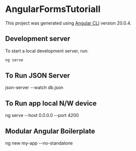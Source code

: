 # AngularFormsTutoriall

This project was generated using [Angular CLI](https://github.com/angular/angular-cli) version 20.0.4.

## Development server

To start a local development server, run:

```bash
ng serve
```

## To Run JSON Server

json-server --watch db.json

## To Run app local N/W device

ng serve --host 0.0.0.0 --port 4200

## Modular Angular Boilerplate

ng new my-app --no-standalone
